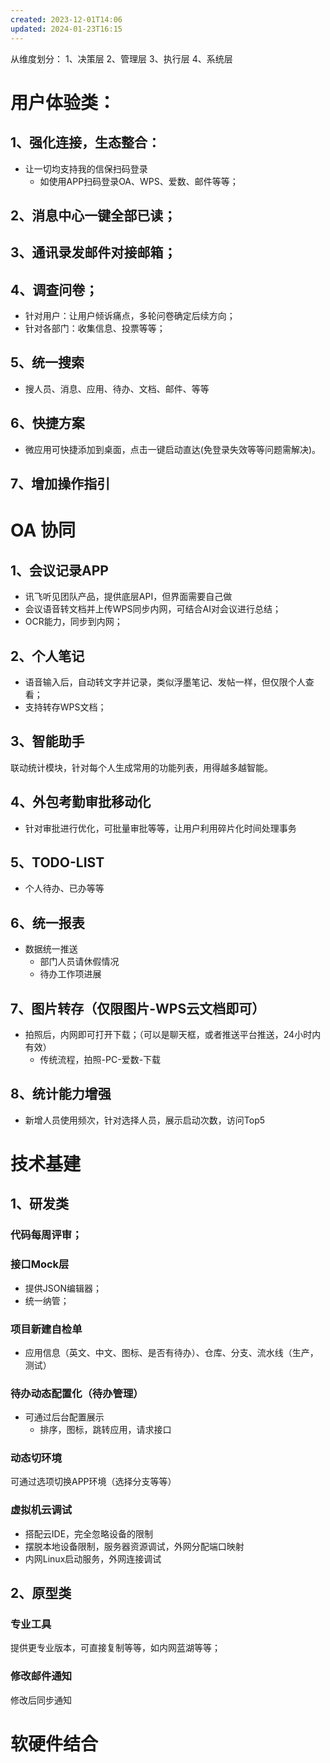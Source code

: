 ```yaml
---
created: 2023-12-01T14:06
updated: 2024-01-23T16:15
---
```

从维度划分：
1、决策层
2、管理层
3、执行层
4、系统层

# 用户体验类：
## 1、强化连接，生态整合：
- 让一切均支持我的信保扫码登录
	- 如使用APP扫码登录OA、WPS、爱数、邮件等等；

## 2、消息中心一键全部已读；

## 3、通讯录发邮件对接邮箱；

## 4、调查问卷；
- 针对用户：让用户倾诉痛点，多轮问卷确定后续方向；
- 针对各部门：收集信息、投票等等；

## 5、统一搜索
- 搜人员、消息、应用、待办、文档、邮件、等等

## 6、快捷方案
- 微应用可快捷添加到桌面，点击一键启动直达(免登录失效等等问题需解决)。

## 7、增加操作指引

# OA 协同
## 1、会议记录APP
- 讯飞听见团队产品，提供底层API，但界面需要自己做
- 会议语音转文档并上传WPS同步内网，可结合AI对会议进行总结；
- OCR能力，同步到内网；

## 2、个人笔记
- 语音输入后，自动转文字并记录，类似浮墨笔记、发帖一样，但仅限个人查看；
- 支持转存WPS文档；

## 3、智能助手
联动统计模块，针对每个人生成常用的功能列表，用得越多越智能。

## 4、外包考勤审批移动化
- 针对审批进行优化，可批量审批等等，让用户利用碎片化时间处理事务

## 5、TODO-LIST
- 个人待办、已办等等

## 6、统一报表
- 数据统一推送
	- 部门人员请休假情况
	- 待办工作项进展

## 7、图片转存（仅限图片-WPS云文档即可）
- 拍照后，内网即可打开下载；（可以是聊天框，或者推送平台推送，24小时内有效）
	- 传统流程，拍照-PC-爱数-下载

## 8、统计能力增强
- 新增人员使用频次，针对选择人员，展示启动次数，访问Top5

# 技术基建
## 1、研发类
### 代码每周评审；
### 接口Mock层
- 提供JSON编辑器；
- 统一纳管；
### 项目新建自检单
- 应用信息（英文、中文、图标、是否有待办）、仓库、分支、流水线（生产，测试）
### 待办动态配置化（待办管理）
- 可通过后台配置展示
	- 排序，图标，跳转应用，请求接口
### 动态切环境
可通过选项切换APP环境（选择分支等等）

### 虚拟机云调试
- 搭配云IDE，完全忽略设备的限制
- 摆脱本地设备限制，服务器资源调试，外网分配端口映射
- 内网Linux启动服务，外网连接调试

## 2、原型类
### 专业工具
提供更专业版本，可直接复制等等，如内网蓝湖等等；

### 修改邮件通知
修改后同步通知

# 软硬件结合

